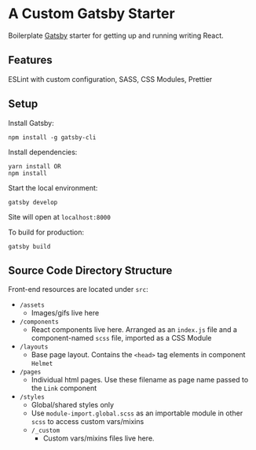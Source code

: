 # A Custom Gatsby Starter

Boilerplate [Gatsby](http://gatsbyjs.org) starter for getting up and running writing React.

## Features

ESLint with custom configuration,
SASS,
CSS Modules,
Prettier

## Setup

Install Gatsby:
```
npm install -g gatsby-cli
```
Install dependencies:
```
yarn install OR
npm install
```

Start the local environment:
```
gatsby develop
```

Site will open at `localhost:8000`

To build for production:
```
gatsby build
```

## Source Code Directory Structure

Front-end resources are located under `src`:

  - `/assets`
    - Images/gifs live here
  - `/components`
    - React components live here. Arranged as an `index.js` file and a component-named `scss` file, imported as a CSS Module
  - `/layouts`
    - Base page layout. Contains the `<head>` tag elements in component `Helmet`
  - `/pages`
    - Individual html pages. Use these filename as page name passed to the `Link` component
  - `/styles`
    - Global/shared styles only
    - Use `module-import.global.scss` as an importable module in other `scss` to access custom vars/mixins
    - `/_custom`
      - Custom vars/mixins files live here.
